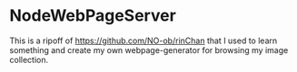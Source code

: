 # NodeWebPageServer

This is a ripoff of https://github.com/NO-ob/rinChan that I used to learn something and create my own webpage-generator for browsing my image collection.